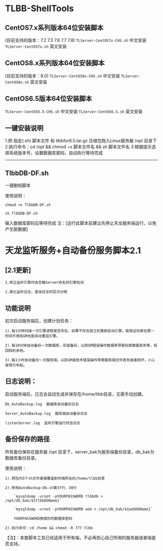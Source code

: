 # TLBB-ShellTools

## CentOS7.x系列版本64位安装脚本
(目前支持的版本：7.2 7.3 7.6 7.7 7.8)
`TLServer-CentOS7x-CHS.sh`    中文安装
`TLServer-CentOS7x.sh`    英文安装

## CentOS8.x系列版本64位安装脚本
(目前支持的版本：8.0)
`TLServer-CentOS8x-CHS.sh`    中文安装
`TLServer-CentOS8x.sh`    英文安装

## CentOS6.5版本64位安装脚本
`TLServer-CentOS6.5-CHS.sh`    中文安装
`TLServer-CentOS6.5.sh`    英文安装

## 一键安装说明
1.把 指定(.sh) 脚本文件 和 tlbbfor6.5.tar.gz 压缩包拖入Linux服务器 /opt 目录下
2.执行命令：cd /opt && chmod +x 脚本文件名 && sh 脚本文件名
3.根据提示选择系统版本号，设置数据库密码，自动执行等待完成

-------------------------------------------------

## TlbbDB-DF.sh
一键删档脚本

使用说明：

`chmod +x TlbbDB-DF.sh`

`sh TlbbDB-DF.sh`

输入数据库密码后等待完成
注：[运行此脚本前建议先停止天龙服务端运行，以免产生脏数据]



# 天龙监听服务+自动备份服务脚本2.1

## [2.1更新]

	1.修正监听引擎时会忽略Server命名的引擎检测

	2.美化监听日志，查询日志时层次分明

## 功能说明

初次启动服务端后，创建计划任务：

	1).每1分钟扫描一次引擎进程是否存在，如果不存在就立刻重新启动引擎。能保证玩家在第一时间不用找GM也能自动重启引擎。

	2).每10分钟自动备份一次数据库，存留备份，以防GM错误操作数据库导致玩家数据丢失等，有回档的余地。

	3).每1小时自动备份一次服务端，以防GM或技术错误操作导致服务端文件丢失或者损坏，小心驶得万年船。

## 日志说明：

启动服务端后，日志会自动生成并保存在/home/tlbb目录，无需手动创建。

	Db_AutoBackup.log  数据库自动备份日志 

	Server_AutoBackup.log  服务端自动备份日志

	listenServer.log  监听引擎运行状态日志


## 备份保存的路径

所有备份保存在服务器 /opt 目录下，server_bak为服务端备份目录，db_bak为数据库备份目录。

使用说明：

	1).把包内5个sh文件直接覆盖到你端所在的/home/tlbb目录

	2).修改AutoBackup-Db.sh第37行、38行

		`mysqldump -uroot -pYOURPASSWORD tlbbdb > /opt/db_bak/${tlbbDbName}`

		`mysqldump -uroot -pYOURPASSWORD web > /opt/db_bak/${webDbName}`

		YOURPASSWORD换成你的数据库密码

	2).执行命令：cd /home && chmod -R 777 tlbb

【注】：本套脚本工具已经适用于所有端，不必再担心自己所用的服务器或者端是否支持。
